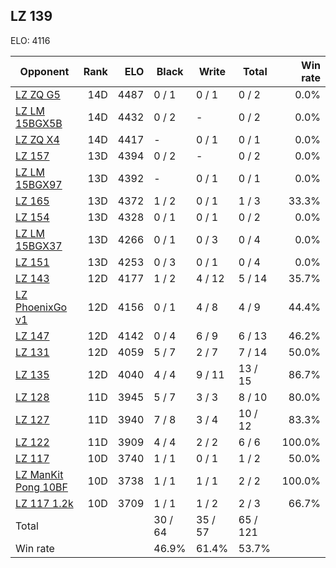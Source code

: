 ## LZ 139 ##

ELO: 4116

Opponent | Rank | ELO | Black | Write | Total | Win rate
---------|-----:|----:|-------|-------|-------|-------:
[LZ ZQ G5](LZ%20ZQ%20G5.md) | 14D | 4487 | 0 / 1 | 0 / 1 | 0 / 2 | 0.0%
[LZ LM 15BGX5B](LZ%20LM%2015BGX5B.md) | 14D | 4432 | 0 / 2 | - | 0 / 2 | 0.0%
[LZ ZQ X4](LZ%20ZQ%20X4.md) | 14D | 4417 | - | 0 / 1 | 0 / 1 | 0.0%
[LZ 157](LZ%20157.md) | 13D | 4394 | 0 / 2 | - | 0 / 2 | 0.0%
[LZ LM 15BGX97](LZ%20LM%2015BGX97.md) | 13D | 4392 | - | 0 / 1 | 0 / 1 | 0.0%
[LZ 165](LZ%20165.md) | 13D | 4372 | 1 / 2 | 0 / 1 | 1 / 3 | 33.3%
[LZ 154](LZ%20154.md) | 13D | 4328 | 0 / 1 | 0 / 1 | 0 / 2 | 0.0%
[LZ LM 15BGX37](LZ%20LM%2015BGX37.md) | 13D | 4266 | 0 / 1 | 0 / 3 | 0 / 4 | 0.0%
[LZ 151](LZ%20151.md) | 13D | 4253 | 0 / 3 | 0 / 1 | 0 / 4 | 0.0%
[LZ 143](LZ%20143.md) | 12D | 4177 | 1 / 2 | 4 / 12 | 5 / 14 | 35.7%
[LZ PhoenixGo v1](LZ%20PhoenixGo%20v1.md) | 12D | 4156 | 0 / 1 | 4 / 8 | 4 / 9 | 44.4%
[LZ 147](LZ%20147.md) | 12D | 4142 | 0 / 4 | 6 / 9 | 6 / 13 | 46.2%
[LZ 131](LZ%20131.md) | 12D | 4059 | 5 / 7 | 2 / 7 | 7 / 14 | 50.0%
[LZ 135](LZ%20135.md) | 12D | 4040 | 4 / 4 | 9 / 11 | 13 / 15 | 86.7%
[LZ 128](LZ%20128.md) | 11D | 3945 | 5 / 7 | 3 / 3 | 8 / 10 | 80.0%
[LZ 127](LZ%20127.md) | 11D | 3940 | 7 / 8 | 3 / 4 | 10 / 12 | 83.3%
[LZ 122](LZ%20122.md) | 11D | 3909 | 4 / 4 | 2 / 2 | 6 / 6 | 100.0%
[LZ 117](LZ%20117.md) | 10D | 3740 | 1 / 1 | 0 / 1 | 1 / 2 | 50.0%
[LZ ManKit Pong 10BF](LZ%20ManKit%20Pong%2010BF.md) | 10D | 3738 | 1 / 1 | 1 / 1 | 2 / 2 | 100.0%
[LZ 117 1.2k](LZ%20117%201.2k.md) | 10D | 3709 | 1 / 1 | 1 / 2 | 2 / 3 | 66.7%
Total | | | 30 / 64 | 35 / 57 | 65 / 121 | 
Win rate| | | 46.9% | 61.4% | 53.7% | 
